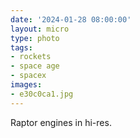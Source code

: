 ```yaml
---
date: '2024-01-28 08:00:00'
layout: micro
type: photo
tags:
- rockets
- space age
- spacex
images:
- e30c0ca1.jpg
---
```


Raptor engines in hi-res.
